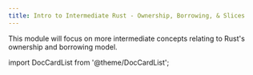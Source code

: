 ```yaml
---
title: Intro to Intermediate Rust - Ownership, Borrowing, & Slices
---
```


This module will focus on more intermediate concepts relating to Rust's ownership and borrowing
model.

import DocCardList from '@theme/DocCardList';

<DocCardList />
